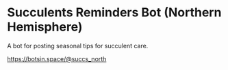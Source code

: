 # Succulents Reminders Bot (Northern Hemisphere)

A bot for posting seasonal tips for succulent care.

https://botsin.space/@succs_north
